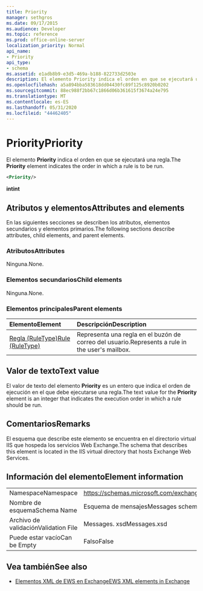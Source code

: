```yaml
---
title: Priority
manager: sethgros
ms.date: 09/17/2015
ms.audience: Developer
ms.topic: reference
ms.prod: office-online-server
localization_priority: Normal
api_name:
- Priority
api_type:
- schema
ms.assetid: e1adb8b9-e3d5-469a-b188-822733d2503e
description: El elemento Priority indica el orden en que se ejecutará una regla.
ms.openlocfilehash: a5a894bba583618dd04430fc89f125c8920b0202
ms.sourcegitcommit: 88ec988f2bb67c1866d06b361615f3674a24e795
ms.translationtype: MT
ms.contentlocale: es-ES
ms.lasthandoff: 05/31/2020
ms.locfileid: "44462405"
---
```

# <a name="priority"></a><span data-ttu-id="00875-103">Priority</span><span class="sxs-lookup"><span data-stu-id="00875-103">Priority</span></span>

<span data-ttu-id="00875-104">El elemento **Priority** indica el orden en que se ejecutará una regla.</span><span class="sxs-lookup"><span data-stu-id="00875-104">The **Priority** element indicates the order in which a rule is to be run.</span></span> 
  
```XML
<Priority/>
```

 <span data-ttu-id="00875-105">**int**</span><span class="sxs-lookup"><span data-stu-id="00875-105">**int**</span></span>
## <a name="attributes-and-elements"></a><span data-ttu-id="00875-106">Atributos y elementos</span><span class="sxs-lookup"><span data-stu-id="00875-106">Attributes and elements</span></span>

<span data-ttu-id="00875-107">En las siguientes secciones se describen los atributos, elementos secundarios y elementos primarios.</span><span class="sxs-lookup"><span data-stu-id="00875-107">The following sections describe attributes, child elements, and parent elements.</span></span>
  
### <a name="attributes"></a><span data-ttu-id="00875-108">Atributos</span><span class="sxs-lookup"><span data-stu-id="00875-108">Attributes</span></span>

<span data-ttu-id="00875-109">Ninguna.</span><span class="sxs-lookup"><span data-stu-id="00875-109">None.</span></span>
  
### <a name="child-elements"></a><span data-ttu-id="00875-110">Elementos secundarios</span><span class="sxs-lookup"><span data-stu-id="00875-110">Child elements</span></span>

<span data-ttu-id="00875-111">Ninguna.</span><span class="sxs-lookup"><span data-stu-id="00875-111">None.</span></span>
  
### <a name="parent-elements"></a><span data-ttu-id="00875-112">Elementos principales</span><span class="sxs-lookup"><span data-stu-id="00875-112">Parent elements</span></span>

|<span data-ttu-id="00875-113">**Elemento**</span><span class="sxs-lookup"><span data-stu-id="00875-113">**Element**</span></span>|<span data-ttu-id="00875-114">**Descripción**</span><span class="sxs-lookup"><span data-stu-id="00875-114">**Description**</span></span>|
|:-----|:-----|
|[<span data-ttu-id="00875-115">Regla (RuleType)</span><span class="sxs-lookup"><span data-stu-id="00875-115">Rule (RuleType)</span></span>](rule-ruletype.md) <br/> |<span data-ttu-id="00875-116">Representa una regla en el buzón de correo del usuario.</span><span class="sxs-lookup"><span data-stu-id="00875-116">Represents a rule in the user's mailbox.</span></span>  <br/> |
   
## <a name="text-value"></a><span data-ttu-id="00875-117">Valor de texto</span><span class="sxs-lookup"><span data-stu-id="00875-117">Text value</span></span>

<span data-ttu-id="00875-118">El valor de texto del elemento **Priority** es un entero que indica el orden de ejecución en el que debe ejecutarse una regla.</span><span class="sxs-lookup"><span data-stu-id="00875-118">The text value for the **Priority** element is an integer that indicates the execution order in which a rule should be run.</span></span> 
  
## <a name="remarks"></a><span data-ttu-id="00875-119">Comentarios</span><span class="sxs-lookup"><span data-stu-id="00875-119">Remarks</span></span>

<span data-ttu-id="00875-120">El esquema que describe este elemento se encuentra en el directorio virtual IIS que hospeda los servicios Web Exchange.</span><span class="sxs-lookup"><span data-stu-id="00875-120">The schema that describes this element is located in the IIS virtual directory that hosts Exchange Web Services.</span></span>
  
## <a name="element-information"></a><span data-ttu-id="00875-121">Información del elemento</span><span class="sxs-lookup"><span data-stu-id="00875-121">Element information</span></span>

|||
|:-----|:-----|
|<span data-ttu-id="00875-122">Namespace</span><span class="sxs-lookup"><span data-stu-id="00875-122">Namespace</span></span>  <br/> |https://schemas.microsoft.com/exchange/services/2006/messages  <br/> |
|<span data-ttu-id="00875-123">Nombre de esquema</span><span class="sxs-lookup"><span data-stu-id="00875-123">Schema Name</span></span>  <br/> |<span data-ttu-id="00875-124">Esquema de mensajes</span><span class="sxs-lookup"><span data-stu-id="00875-124">Messages schema</span></span>  <br/> |
|<span data-ttu-id="00875-125">Archivo de validación</span><span class="sxs-lookup"><span data-stu-id="00875-125">Validation File</span></span>  <br/> |<span data-ttu-id="00875-126">Messages. xsd</span><span class="sxs-lookup"><span data-stu-id="00875-126">Messages.xsd</span></span>  <br/> |
|<span data-ttu-id="00875-127">Puede estar vacío</span><span class="sxs-lookup"><span data-stu-id="00875-127">Can be Empty</span></span>  <br/> |<span data-ttu-id="00875-128">Falso</span><span class="sxs-lookup"><span data-stu-id="00875-128">False</span></span>  <br/> |
   
## <a name="see-also"></a><span data-ttu-id="00875-129">Vea también</span><span class="sxs-lookup"><span data-stu-id="00875-129">See also</span></span>



- [<span data-ttu-id="00875-130">Elementos XML de EWS en Exchange</span><span class="sxs-lookup"><span data-stu-id="00875-130">EWS XML elements in Exchange</span></span>](ews-xml-elements-in-exchange.md)

